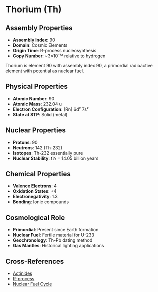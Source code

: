 # Thorium (Th)

## Assembly Properties
- **Assembly Index**: 90
- **Domain**: Cosmic Elements
- **Origin Time**: R-process nucleosynthesis
- **Copy Number**: ~3×10⁻¹² relative to hydrogen

Thorium is element 90 with assembly index 90, a primordial radioactive element with potential as nuclear fuel.

## Physical Properties
- **Atomic Number**: 90
- **Atomic Mass**: 232.04 u
- **Electron Configuration**: [Rn] 6d² 7s²
- **State at STP**: Solid (metal)

## Nuclear Properties
- **Protons**: 90
- **Neutrons**: 142 (Th-232)
- **Isotopes**: Th-232 essentially pure
- **Nuclear Stability**: t½ = 14.05 billion years

## Chemical Properties
- **Valence Electrons**: 4
- **Oxidation States**: +4
- **Electronegativity**: 1.3
- **Bonding**: Ionic compounds

## Cosmological Role
- **Primordial**: Present since Earth formation
- **Nuclear Fuel**: Fertile material for U-233
- **Geochronology**: Th-Pb dating method
- **Gas Mantles**: Historical lighting applications

## Cross-References
- [Actinides](/domains/cosmic/elements/actinides.md)
- [R-process](/domains/cosmic/processes/r_process.md)
- [Nuclear Fuel Cycle](/domains/cosmic/nuclear/fuel_cycle.md)